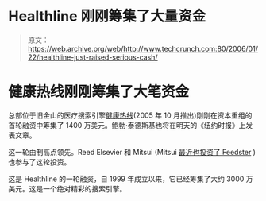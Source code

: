 # Healthline 刚刚筹集了大量资金

> 原文：<https://web.archive.org/web/http://www.techcrunch.com:80/2006/01/22/healthline-just-raised-serious-cash/>

# 健康热线刚刚筹集了大笔资金

总部位于旧金山的医疗搜索引擎[健康热线](https://web.archive.org/web/20220819234641/http://www.healthline.com/)(2005 年 10 月推出)刚刚在资本重组的首轮融资中筹集了 1400 万美元。鲍勃·泰德斯基也将在明天的《纽约时报》上发表文章。

这一轮由制高点领先。Reed Elsevier 和 Mitsui (Mitsui [最近也投资了 Feedster](https://web.archive.org/web/20220819234641/http://feedster.blogs.com/corporate/2005/09/mitsui_co_ltd_m.html) )也参与了这轮投资。

这是 Healthline 的一轮融资，自 1999 年成立以来，它已经筹集了大约 3000 万美元。这是一个绝对精彩的搜索引擎。